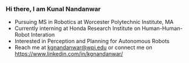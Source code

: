 ### Hi there, I am Kunal Nandanwar

- Pursuing MS in Robotics at Worcester Polytechnic Institute, MA
- Currently interning at Honda Research Institute on Human-Human-Robot Interation
- Interested in Perception and Planning for Autonomous Robots
- Reach me at kgnandanwar@wpi.edu or connect me on https://www.linkedin.com/in/kgnandanwar/
